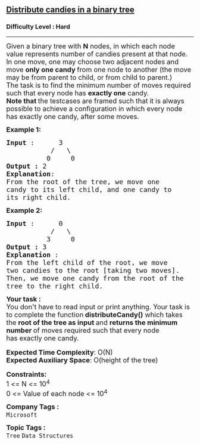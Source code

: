 <h2><a href="https://www.geeksforgeeks.org/problems/distribute-candies-in-a-binary-tree/1">Distribute candies in a binary tree</a></h2><h3>Difficulty Level : Hard</h3><hr><div class="problems_problem_content__Xm_eO"><p><span style="font-size: 18px;">Given a binary tree with <strong>N</strong> nodes, in which each node value represents number of candies present at that node. In one move, one may choose two adjacent nodes and move <strong>only one candy </strong>from one node to another (the move may be from parent to child, or from child to parent.)&nbsp;<br>The task is to find the minimum number of moves required such that every node has <strong>exactly one</strong>&nbsp;candy.<br><strong>Note that </strong>the testcases are framed such that it is always possible to achieve a configuration in which every node has exactly one candy, after some moves.</span></p>
<p><span style="font-size: 18px;"><strong>Example 1:</strong></span></p>
<pre><span style="font-size: 18px;"><strong>Input </strong>:      3
           /   \
          0     0 
<strong>Output : </strong>2
<strong>Explanation</strong>: 
From the root of the tree, we move one 
candy to its left child, and one candy to
its right child.
</span></pre>
<p><span style="font-size: 18px;"><strong>Example 2:</strong></span></p>
<pre><span style="font-size: 18px;"><strong>Input </strong>:      0
           /   \
          3     0  
<strong>Output : </strong>3
<strong>Explanation </strong>: 
From the left child of the root, we move 
two candies to the root [taking two moves]. 
Then, we move one candy from the root of the 
tree to the right child.</span></pre>
<div><span style="font-size: 18px;"><strong>Your task :</strong></span></div>
<div><span style="font-size: 18px;">You don't have to read input or print anything. Your task is to complete the function<strong> distributeCandy()</strong> which takes the <strong>root of the tree as input </strong>and <strong>returns the minimum number </strong>of moves required&nbsp;such that every node has&nbsp;exactly one&nbsp;candy.</span></div>
<div>&nbsp;</div>
<div><span style="font-size: 18px;"><strong>Expected Time Complexity</strong>: O(N)</span></div>
<div><span style="font-size: 18px;"><strong>Expected Auxiliary Space</strong>: O(height of the tree)</span></div>
<div>&nbsp;</div>
<div><span style="font-size: 18px;"><strong>Constraints:</strong></span></div>
<div><span style="font-size: 18px;">1 &lt;= N &lt;= 10<sup>4</sup></span></div>
<div><span style="font-size: 18px;">0 &lt;= Value of each node &lt;= 10<sup>4</sup></span></div></div><p><span style=font-size:18px><strong>Company Tags : </strong><br><code>Microsoft</code>&nbsp;<br><p><span style=font-size:18px><strong>Topic Tags : </strong><br><code>Tree</code>&nbsp;<code>Data Structures</code>&nbsp;